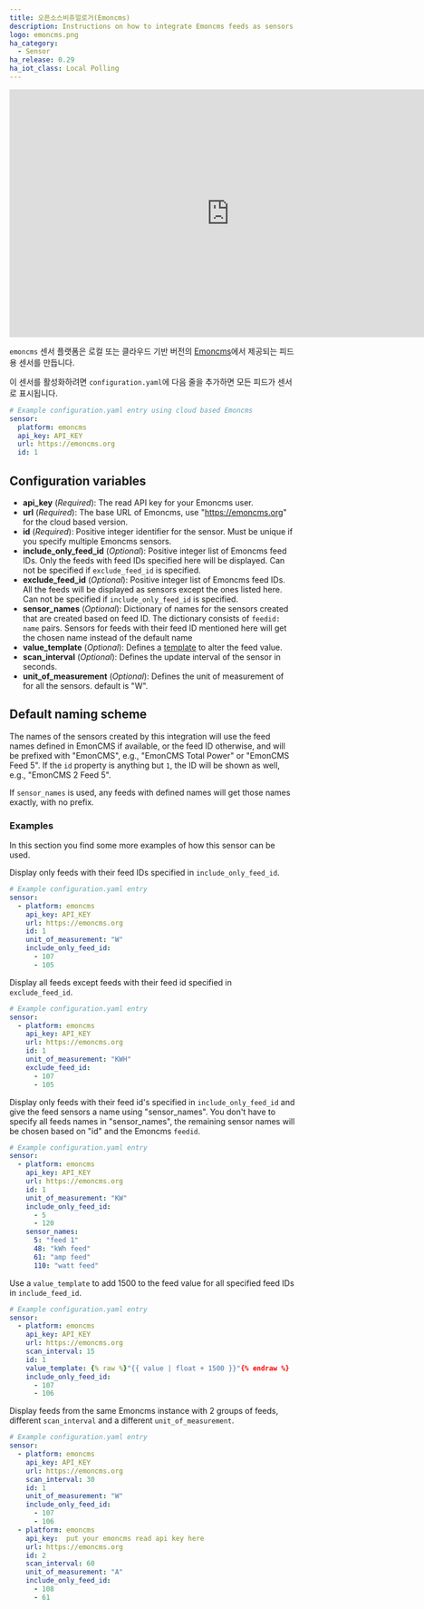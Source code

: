 ```yaml
---
title: 오픈소스비쥬얼로거(Emoncms)
description: Instructions on how to integrate Emoncms feeds as sensors into Home Assistant.
logo: emoncms.png
ha_category:
  - Sensor
ha_release: 0.29
ha_iot_class: Local Polling
---
```


<div class='videoWrapper'>
<iframe width="776" height="437" src="https://www.youtube.com/embed/mPR-vR5ZbRg" frameborder="0" allow="accelerometer; autoplay; encrypted-media; gyroscope; picture-in-picture" allowfullscreen></iframe>
</div>

`emoncms` 센서 플랫폼은 로컬 또는 클라우드 기반 버전의 [Emoncms](https://emoncms.org)에서 제공되는 피드용 센서를 만듭니다.

이 센서를 활성화하려면 `configuration.yaml`에 다음 줄을 추가하면 모든 피드가 센서로 표시됩니다.

```yaml
# Example configuration.yaml entry using cloud based Emoncms
sensor:
  platform: emoncms
  api_key: API_KEY
  url: https://emoncms.org
  id: 1
```

## Configuration variables

- **api_key** (*Required*): The read API key for your Emoncms user.
- **url** (*Required*): The base URL of Emoncms, use "https://emoncms.org" for the cloud based version.
- **id** (*Required*): Positive integer identifier for the sensor. Must be unique if you specify multiple Emoncms sensors.
- **include_only_feed_id** (*Optional*): Positive integer list of Emoncms feed IDs. Only the feeds with feed IDs specified here will be displayed. Can not be specified if `exclude_feed_id` is specified.
- **exclude_feed_id** (*Optional*): Positive integer list of Emoncms feed IDs. All the feeds will be displayed as sensors except the ones listed here. Can not be specified if `include_only_feed_id` is specified.
- **sensor_names** (*Optional*): Dictionary of names for the sensors created that are created based on feed ID. The dictionary consists of `feedid: name` pairs. Sensors for feeds with their feed ID mentioned here will get the chosen name instead of the default name
- **value_template** (*Optional*): Defines a [template](/docs/configuration/templating/#processing-incoming-data) to alter the feed value.
- **scan_interval** (*Optional*): Defines the update interval of the sensor in seconds.
- **unit_of_measurement** (*Optional*): Defines the unit of measurement of for all the sensors. default is "W".

## Default naming scheme

The names of the sensors created by this integration will use the feed names defined in EmonCMS if available,
or the feed ID otherwise, and will be prefixed with "EmonCMS", e.g., "EmonCMS Total Power" or "EmonCMS Feed 5".
If the `id` property is anything but `1`, the ID will be shown as well, e.g., "EmonCMS 2 Feed 5".

If `sensor_names` is used, any feeds with defined names will get those names exactly, with no prefix.

### Examples

In this section you find some more examples of how this sensor can be used.

Display only feeds with their feed IDs specified in `include_only_feed_id`.

```yaml
# Example configuration.yaml entry
sensor:
  - platform: emoncms
    api_key: API_KEY
    url: https://emoncms.org
    id: 1
    unit_of_measurement: "W"
    include_only_feed_id:
      - 107
      - 105
```

Display all feeds except feeds with their feed id specified in `exclude_feed_id`.

```yaml
# Example configuration.yaml entry
sensor:
  - platform: emoncms
    api_key: API_KEY
    url: https://emoncms.org
    id: 1
    unit_of_measurement: "KWH"
    exclude_feed_id:
      - 107
      - 105
```

Display only feeds with their feed id's specified in `include_only_feed_id` and give the feed sensors a name using "sensor_names". You don't have to specify all feeds names in "sensor_names", the remaining sensor names will be chosen based on "id" and the Emoncms `feedid`.

```yaml
# Example configuration.yaml entry
sensor:
  - platform: emoncms
    api_key: API_KEY
    url: https://emoncms.org
    id: 1
    unit_of_measurement: "KW"
    include_only_feed_id:
      - 5
      - 120
    sensor_names:
      5: "feed 1"
      48: "kWh feed"
      61: "amp feed"
      110: "watt feed"
```

Use a `value_template` to add 1500 to the feed value for all specified feed IDs in `include_feed_id`.

```yaml
# Example configuration.yaml entry
sensor:
  - platform: emoncms
    api_key: API_KEY
    url: https://emoncms.org
    scan_interval: 15
    id: 1
    value_template: {% raw %}"{{ value | float + 1500 }}"{% endraw %}
    include_only_feed_id:
      - 107
      - 106
```

Display feeds from the same Emoncms instance with 2 groups of feeds, different `scan_interval` and a different `unit_of_measurement`.

```yaml
# Example configuration.yaml entry
sensor:
  - platform: emoncms
    api_key: API_KEY
    url: https://emoncms.org
    scan_interval: 30
    id: 1
    unit_of_measurement: "W"
    include_only_feed_id:
      - 107
      - 106
  - platform: emoncms
    api_key:  put your emoncms read api key here
    url: https://emoncms.org
    id: 2
    scan_interval: 60
    unit_of_measurement: "A"
    include_only_feed_id:
      - 108
      - 61
```
